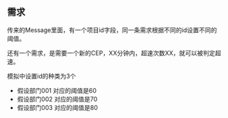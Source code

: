 ## 需求
传来的Message里面，有一个项目id字段，同一条需求根据不同的id设置不同的阈值。

还有一个需求，是需要一个新的CEP，XX分钟内，超速次数XX，就可以被判定超速。

模拟中设置id的种类为3个
* 假设部门001 对应的阈值是60
* 假设部门002 对应的阈值是70
* 假设部门003 对应的阈值是80
